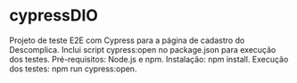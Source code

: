 # cypressDIO
 Projeto de teste E2E com Cypress para a página de cadastro do Descomplica. Inclui script cypress:open no package.json para execução dos testes. Pré-requisitos: Node.js e npm. Instalação: npm install. Execução dos testes: npm run cypress:open.
